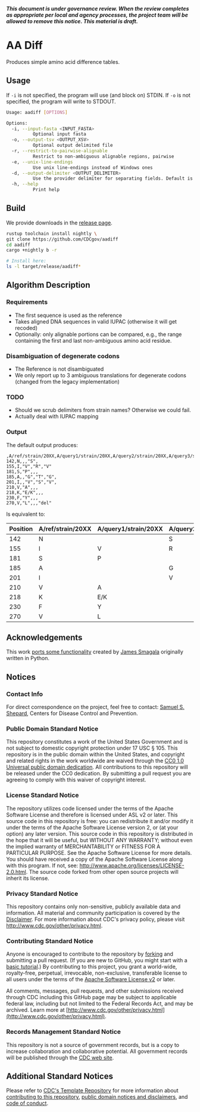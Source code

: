 ***This document is under governance review. When the review completes as appropriate per local and agency processes, the project team will be allowed to remove this notice. This material is draft.***

# AA Diff

Produces simple amino acid difference tables.

## Usage

If `-i` is not specified, the program will use (and block on) STDIN. If `-o` is not specified, the program will write to STDOUT.

```bash
Usage: aadiff [OPTIONS]

Options:
  -i, --input-fasta <INPUT_FASTA>
          Optional input fasta
  -o, --output-tsv <OUTPUT_XSV>
          Optional output delimited file
  -r, --restrict-to-pairwise-alignable
          Restrict to non-ambiguous alignable regions, pairwise
  -e, --unix-line-endings
          Use unix line-endings instead of Windows ones
  -d, --output-delimiter <OUTPUT_DELIMITER>
          Use the provider delimiter for separating fields. Default is ','
  -h, --help
          Print help
```

## Build

We provide downloads in the [release page](https://github.com/CDCgov/aadiff/releases).

```bash
rustup toolchain install nightly \
git clone https://github.com/CDCgov/aadiff
cd aadiff
cargo +nightly b -r

# Install here:
ls -l target/release/aadiff*
```

## Algorithm Description

### Requirements

- The first sequence is used as the reference
- Takes aligned DNA sequences in valid IUPAC (otherwise it will get recoded)
- Optionally: only alignable portions can be compared, e.g., the range containing the first and last non-ambiguous amino acid residue.

### Disambiguation of degenerate codons

- The Reference is not disambiguated
- We only report up to 3 ambiguous translations for degenerate codons (changed from the legacy implementation)

### TODO

- Should we scrub delimiters from strain names? Otherwise we could fail.
- Actually deal with IUPAC mapping

### Output

The default output produces:

```csv
,A/ref/strain/20XX,A/query1/strain/20XX,A/query2/strain/20XX,A/query3/strain/20XX
142,N,,,"S",
155,I,"V","R","V"
181,S,"P",,,
185,A,,"G","T","G",
201,I,,"V","S","V",
210,V,"A",,,
218,K,"E/K",,,
230,F,"Y",,,
270,V,"L",,,"del"
```

Is equivalent to:

| Position | A/ref/strain/20XX | A/query1/strain/20XX | A/query2/strain/20XX | A/query3/strain/20XX |
| -------- | ----------------- | -------------------- | -------------------- | -------------------- |
| 142      | N                 |                      | S                    |                      |
| 155      | I                 | V                    | R                    | V                    |
| 181      | S                 | P                    |                      |                      |
| 185      | A                 |                      | G                    | T/G                  |
| 201      | I                 |                      | V                    | S/V                  |
| 210      | V                 | A                    |                      |                      |
| 218      | K                 | E/K                  |                      |                      |
| 230      | F                 | Y                    |                      |                      |
| 270      | V                 | L                    |                      | del                  |

## Acknowledgements

This work [ports some functionality](https://github.com/smagala/cubit) created by [James Smagala](https://github.com/smagala) originally written in Python.

## Notices

### Contact Info

For direct correspondence on the project, feel free to contact: [Samuel S. Shepard](mailto:vfn4@cdc.gov), Centers for Disease Control and Prevention.

### Public Domain Standard Notice

This repository constitutes a work of the United States Government and is not subject to domestic copyright protection under 17 USC § 105. This repository is in the public domain within the United States, and copyright and related rights in the work worldwide are waived through the [CC0 1.0 Universal public domain dedication](https://creativecommons.org/publicdomain/zero/1.0/).  All contributions to this repository will be released under the CC0 dedication.  By submitting a pull request you are agreeing to comply with this waiver of copyright interest.

### License Standard Notice

The repository utilizes code licensed under the terms of the Apache Software License and therefore is licensed under ASL v2 or later. This source code in this repository is free: you can redistribute it and/or modify it under the terms of the Apache Software License version 2, or (at your option) any later version. This source code in this repository is distributed in the hope that it will be useful, but WITHOUT ANY WARRANTY; without even the implied warranty of MERCHANTABILITY or FITNESS FOR A PARTICULAR PURPOSE. See the Apache Software License for more details. You should have received a copy of the Apache Software License along with this program. If not, see: <http://www.apache.org/licenses/LICENSE-2.0.html>. The source code forked from other open source projects will inherit its license.

### Privacy Standard Notice

This repository contains only non-sensitive, publicly available data and information. All material and community participation is covered by the [Disclaimer](https://github.com/CDCgov/template/blob/main/DISCLAIMER.md). For more information about CDC's privacy policy, please visit <http://www.cdc.gov/other/privacy.html>.

### Contributing Standard Notice

Anyone is encouraged to contribute to the repository by [forking](https://help.github.com/articles/fork-a-repo) and submitting a pull request. (If you are new to GitHub, you might start with a [basic tutorial](https://help.github.com/articles/set-up-git).) By contributing to this project, you grant a world-wide, royalty-free, perpetual, irrevocable, non-exclusive, transferable license to all users under the terms of the [Apache Software License v2](http://www.apache.org/licenses/LICENSE-2.0.html) or later.

All comments, messages, pull requests, and other submissions received through CDC including this GitHub page may be subject to applicable federal law, including but not limited to the Federal Records Act, and may be archived. Learn more at [http://www.cdc.gov/other/privacy.html](http://www.cdc.gov/other/privacy.html).

### Records Management Standard Notice

This repository is not a source of government records, but is a copy to increase collaboration and collaborative potential. All government records will be published through the [CDC web site](http://www.cdc.gov).

## Additional Standard Notices

Please refer to [CDC's Template Repository](https://github.com/CDCgov/template) for more information about [contributing to this repository](https://github.com/CDCgov/template/blob/main/CONTRIBUTING.md), [public domain notices and disclaimers](https://github.com/CDCgov/template/blob/main/DISCLAIMER.md), and [code of conduct](https://github.com/CDCgov/template/blob/main/code-of-conduct.md).
